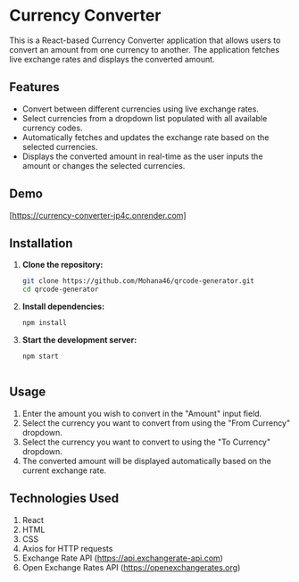 # Currency Converter

This is a React-based Currency Converter application that allows users to convert an amount from one currency to another. The application fetches live exchange rates and displays the converted amount.

## Features

- Convert between different currencies using live exchange rates.
- Select currencies from a dropdown list populated with all available currency codes.
- Automatically fetches and updates the exchange rate based on the selected currencies.
- Displays the converted amount in real-time as the user inputs the amount or changes the selected currencies.

## Demo

[https://currency-converter-jp4c.onrender.com]

## Installation

1. **Clone the repository:**

   ```bash
   git clone https://github.com/Mohana46/qrcode-generator.git
   cd qrcode-generator
   
2. **Install dependencies:**   

   ```bash
   npm install

3. **Start the development server:**
    ```bash
    npm start



## Usage

1. Enter the amount you wish to convert in the "Amount" input field.
2. Select the currency you want to convert from using the "From Currency" dropdown.
3. Select the currency you want to convert to using the "To Currency" dropdown.
4. The converted amount will be displayed automatically based on the current exchange rate.

## Technologies Used

1. React
2. HTML
3. CSS
4. Axios for HTTP requests
5. Exchange Rate API (https://api.exchangerate-api.com)
6. Open Exchange Rates API (https://openexchangerates.org)



